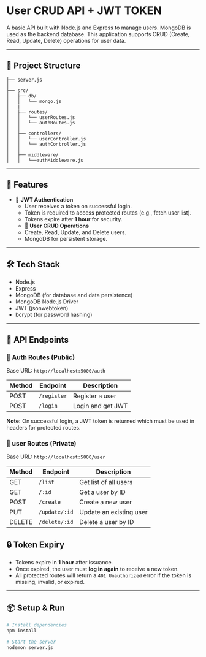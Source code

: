 # User CRUD API + JWT TOKEN

A basic API built with Node.js and Express to manage users. MongoDB is used as the backend database. This application supports CRUD (Create, Read, Update, Delete) operations for user data.

---

## 📁 Project Structure

```
├── server.js                   
│
├── src/
│   ├── db/
│   │   └── mongo.js 
│   | 
│   ├── routes/
│   │   └── userRoutes.js    
│   │   └── authRoutes.js      
│   │
│   ├── controllers/
│   │   └── userController.js  
│   │   └── authController.js   
│   │
│   ├── middleware/
│   │   └──authMiddleware.js  
```
---

## 🚀 Features

- 🔐 **JWT Authentication**  
  - User receives a token on successful login.
  - Token is required to access protected routes (e.g., fetch user list).
  - Tokens expire after **1 hour** for security.
  - 📄 **User CRUD Operations**  
  - Create, Read, Update, and Delete users.
  - MongoDB for persistent storage.

---

## 🛠️ Tech Stack

- Node.js
- Express
- MongoDB (for database and data persistence)
- MongoDB Node.js Driver
- JWT (jsonwebtoken)
- bcrypt (for password hashing)
---

## 📡 API Endpoints

### 🔐 Auth Routes (Public)

Base URL: `http://localhost:5000/auth`

| Method | Endpoint    | Description        |
|--------|-------------|--------------------|
| POST   | `/register` | Register a user    |
| POST   | `/login`    | Login and get JWT  |

**Note:** On successful login, a JWT token is returned which must be used in headers for protected routes.

### 🔐 user Routes (Private)

Base URL: `http://localhost:5000/user`

| Method | Endpoint       | Description             |
|--------|----------------|-------------------------|
| GET    | `/list`        | Get list of all users   |
| GET    | `/:id`         | Get a user by ID        |
| POST   | `/create`      | Create a new user       |
| PUT    | `/update/:id`  | Update an existing user |
| DELETE | `/delete/:id`  | Delete a user by ID     |

## 🔒 Token Expiry

- Tokens expire in **1 hour** after issuance.
- Once expired, the user must **log in again** to receive a new token.
- All protected routes will return a `401 Unauthorized` error if the token is missing, invalid, or expired.

---

## 📦 Setup & Run

```bash
# Install dependencies
npm install

# Start the server
nodemon server.js